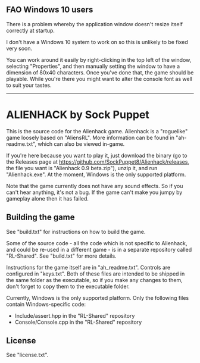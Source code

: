 ## FAO Windows 10 users

There is a problem whereby the application window doesn't resize itself correctly at startup. 

I don't have a Windows 10 system to work on so this is unlikely to be fixed very soon. 

You can work around it easily by right-clicking in the top left of the window, selecting "Properties", and then manually setting the window to have a dimension of 80x40 characters. Once you've done that, the game should be playable. While you're there you might want to alter the console font as well to suit your tastes.

---

ALIENHACK by Sock Puppet
========================

This is the source code for the Alienhack game. Alienhack is a "roguelike" game loosely based on "AliensRL". More information can be found in "ah-readme.txt", which can also be viewed in-game.

If you're here because you want to play it, just download the binary (go to the Releases page at https://github.com/SockPuppet8/Alienhack/releases, the file you want is "Alienhack 0.9 beta.zip"), unzip it, and run "Alienhack.exe". At the moment, Windows is the only supported platform.

Note that the game currently does not have any sound effects. So if you can't hear anything, it's not a bug. If the game can't make you jumpy by gameplay alone then it has failed.

## Building the game

See "build.txt" for instructions on how to build the game.

Some of the source code - all the code which is not specific to Alienhack, and could be re-used in a different game - is in a separate repository called "RL-Shared". See "build.txt" for more details. 

Instructions for the game itself are in "ah_readme.txt". Controls are configured in "keys.txt". Both of these files are intended to be shipped in the same folder as the executable, so if you make any changes to them, don't forget to copy them to the executable folder. 

Currently, Windows is the only supported platform. Only the following files contain Windows-specific code: 
* Include/assert.hpp in the "RL-Shared" repository
* Console/Console.cpp in the "RL-Shared" repository

## License

See "license.txt".
